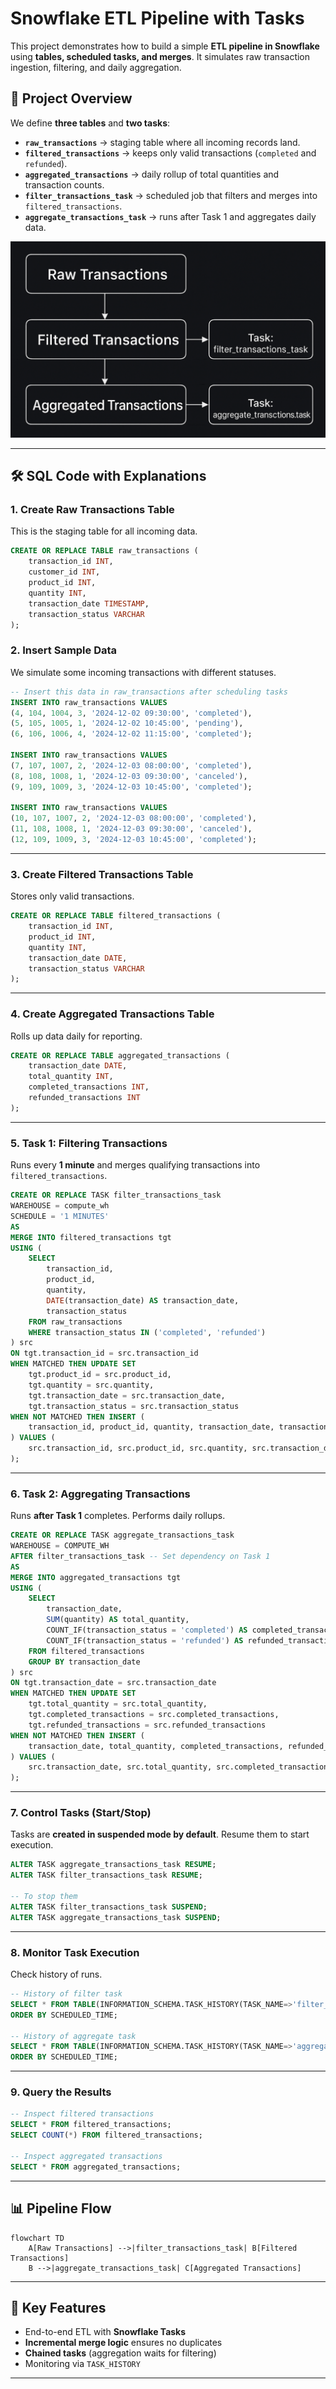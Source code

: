 # Snowflake ETL Pipeline with Tasks

This project demonstrates how to build a simple **ETL pipeline in Snowflake** using **tables, scheduled tasks, and merges**.
It simulates raw transaction ingestion, filtering, and daily aggregation.


## 📌 Project Overview

We define **three tables** and **two tasks**:

* **`raw_transactions`** → staging table where all incoming records land.
* **`filtered_transactions`** → keeps only valid transactions (`completed` and `refunded`).
* **`aggregated_transactions`** → daily rollup of total quantities and transaction counts.
* **`filter_transactions_task`** → scheduled job that filters and merges into `filtered_transactions`.
* **`aggregate_transactions_task`** → runs after Task 1 and aggregates daily data.

![p](architecture-task-scheduling.png)

---

## 🛠️ SQL Code with Explanations

### 1. Create Raw Transactions Table

This is the staging table for all incoming data.

```sql
CREATE OR REPLACE TABLE raw_transactions (
    transaction_id INT,
    customer_id INT,
    product_id INT,
    quantity INT,
    transaction_date TIMESTAMP,
    transaction_status VARCHAR
);
```

### 2. Insert Sample Data

We simulate some incoming transactions with different statuses.

```sql
-- Insert this data in raw_transactions after scheduling tasks
INSERT INTO raw_transactions VALUES
(4, 104, 1004, 3, '2024-12-02 09:30:00', 'completed'),
(5, 105, 1005, 1, '2024-12-02 10:45:00', 'pending'),
(6, 106, 1006, 4, '2024-12-02 11:15:00', 'completed');

INSERT INTO raw_transactions VALUES
(7, 107, 1007, 2, '2024-12-03 08:00:00', 'completed'),
(8, 108, 1008, 1, '2024-12-03 09:30:00', 'canceled'),
(9, 109, 1009, 3, '2024-12-03 10:45:00', 'completed');

INSERT INTO raw_transactions VALUES
(10, 107, 1007, 2, '2024-12-03 08:00:00', 'completed'),
(11, 108, 1008, 1, '2024-12-03 09:30:00', 'canceled'),
(12, 109, 1009, 3, '2024-12-03 10:45:00', 'completed');
```

---

### 3. Create Filtered Transactions Table

Stores only valid transactions.

```sql
CREATE OR REPLACE TABLE filtered_transactions (
    transaction_id INT,
    product_id INT,
    quantity INT,
    transaction_date DATE,
    transaction_status VARCHAR
);
```

---

### 4. Create Aggregated Transactions Table

Rolls up data daily for reporting.

```sql
CREATE OR REPLACE TABLE aggregated_transactions (
    transaction_date DATE,
    total_quantity INT,
    completed_transactions INT,
    refunded_transactions INT
);
```

---

### 5. Task 1: Filtering Transactions

Runs every **1 minute** and merges qualifying transactions into `filtered_transactions`.

```sql
CREATE OR REPLACE TASK filter_transactions_task
WAREHOUSE = compute_wh
SCHEDULE = '1 MINUTES'
AS
MERGE INTO filtered_transactions tgt
USING (
    SELECT 
        transaction_id,
        product_id,
        quantity,
        DATE(transaction_date) AS transaction_date,
        transaction_status
    FROM raw_transactions
    WHERE transaction_status IN ('completed', 'refunded')
) src
ON tgt.transaction_id = src.transaction_id
WHEN MATCHED THEN UPDATE SET
    tgt.product_id = src.product_id,
    tgt.quantity = src.quantity,
    tgt.transaction_date = src.transaction_date,
    tgt.transaction_status = src.transaction_status
WHEN NOT MATCHED THEN INSERT (
    transaction_id, product_id, quantity, transaction_date, transaction_status
) VALUES (
    src.transaction_id, src.product_id, src.quantity, src.transaction_date, src.transaction_status
);
```

---

### 6. Task 2: Aggregating Transactions

Runs **after Task 1** completes. Performs daily rollups.

```sql
CREATE OR REPLACE TASK aggregate_transactions_task
WAREHOUSE = COMPUTE_WH
AFTER filter_transactions_task -- Set dependency on Task 1
AS
MERGE INTO aggregated_transactions tgt
USING (
    SELECT 
        transaction_date,
        SUM(quantity) AS total_quantity,
        COUNT_IF(transaction_status = 'completed') AS completed_transactions,
        COUNT_IF(transaction_status = 'refunded') AS refunded_transactions
    FROM filtered_transactions
    GROUP BY transaction_date
) src
ON tgt.transaction_date = src.transaction_date
WHEN MATCHED THEN UPDATE SET
    tgt.total_quantity = src.total_quantity,
    tgt.completed_transactions = src.completed_transactions,
    tgt.refunded_transactions = src.refunded_transactions
WHEN NOT MATCHED THEN INSERT (
    transaction_date, total_quantity, completed_transactions, refunded_transactions
) VALUES (
    src.transaction_date, src.total_quantity, src.completed_transactions, src.refunded_transactions
);
```

---

### 7. Control Tasks (Start/Stop)

Tasks are **created in suspended mode by default**. Resume them to start execution.

```sql
ALTER TASK aggregate_transactions_task RESUME;
ALTER TASK filter_transactions_task RESUME;

-- To stop them
ALTER TASK filter_transactions_task SUSPEND;
ALTER TASK aggregate_transactions_task SUSPEND;
```

---

### 8. Monitor Task Execution

Check history of runs.

```sql
-- History of filter task
SELECT * FROM TABLE(INFORMATION_SCHEMA.TASK_HISTORY(TASK_NAME=>'filter_transactions_task'))
ORDER BY SCHEDULED_TIME;

-- History of aggregate task
SELECT * FROM TABLE(INFORMATION_SCHEMA.TASK_HISTORY(TASK_NAME=>'aggregate_transactions_task'))
ORDER BY SCHEDULED_TIME;
```

---

### 9. Query the Results

```sql
-- Inspect filtered transactions
SELECT * FROM filtered_transactions;
SELECT COUNT(*) FROM filtered_transactions;

-- Inspect aggregated transactions
SELECT * FROM aggregated_transactions;
```

---

## 📊 Pipeline Flow

```mermaid
flowchart TD
    A[Raw Transactions] -->|filter_transactions_task| B[Filtered Transactions]
    B -->|aggregate_transactions_task| C[Aggregated Transactions]
```

---

## 🚀 Key Features

* End-to-end ETL with **Snowflake Tasks**
* **Incremental merge logic** ensures no duplicates
* **Chained tasks** (aggregation waits for filtering)
* Monitoring via `TASK_HISTORY`

---
